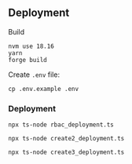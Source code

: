 ## Deployment

Build
```
nvm use 18.16
yarn
forge build
```

Create `.env` file:
```
cp .env.example .env
```

### Deployment
```
npx ts-node rbac_deployment.ts

npx ts-node create2_deployment.ts

npx ts-node create3_deployment.ts
```

